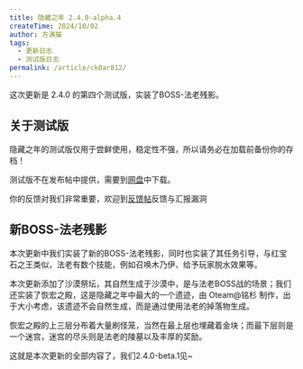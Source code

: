 ```yaml
---
title: 隐藏之年 2.4.0-alpha.4
createTime: 2024/10/02
author: 方漓猫
tags:
  - 更新日志
  - 测试版日志
permalink: /article/ck0ar812/
---
```

这次更新是 2.4.0 的第四个测试版，实装了BOSS-法老残影。

<!-- more -->

## 关于测试版
隐藏之年的测试版仅用于尝鲜使用，稳定性不强，所以请务必在加载前备份你的存档！

测试版不在发布帖中提供，需要到[网盘](https://pan.huang1111.cn/s/N6m8H1)中下载。

你的反馈对我们非常重要，欢迎到[反馈帖](https://klpbbs.com/thread-109005-2-1.html)反馈与汇报漏洞

## 新BOSS-法老残影
本次更新中我们实装了新的BOSS-法老残影，同时也实装了其任务引导，与红宝石之王类似，法老有数个技能，例如召唤木乃伊、给予玩家脱水效果等。

本次更新添加了沙漠祭坛，其自然生成于沙漠中，是与法老BOSS战的场景；我们还实装了恢宏之殿，这是隐藏之年中最大的一个遗迹，由 Oteam@铭杉 制作，出于大小考虑，该遗迹不会自然生成，而是通过使用法老的掉落物生成。

恢宏之殿的上三层分布着大量刷怪笼，当然在最上层也埋藏着金块；而最下层则是一个迷宫，迷宫的尽头则是法老的陵墓以及丰厚的奖励。

这就是本次更新的全部内容了，我们2.4.0-beta.1见~